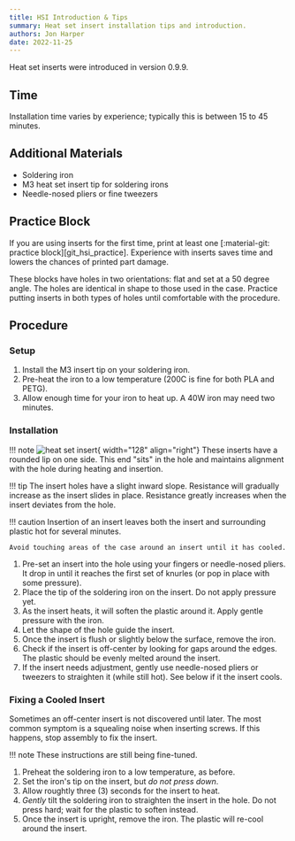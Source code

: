 ```yaml
---
title: HSI Introduction & Tips
summary: Heat set insert installation tips and introduction.
authors: Jon Harper
date: 2022-11-25
---
```


Heat set inserts were introduced in version 0.9.9.

## Time

Installation time varies by experience; typically this is between 15 to 45 minutes.

## Additional Materials

- Soldering iron
- M3 heat set insert tip for soldering irons
- Needle-nosed pliers or fine tweezers

## Practice Block

If you are using inserts for the first time, print at least one [:material-git: practice block][git_hsi_practice]. Experience with inserts saves time and lowers the chances of printed part damage.

These blocks have holes in two orientations: flat and set at a 50 degree angle. The holes are identical in shape to those used in the case. Practice putting inserts in both types of holes until comfortable with the procedure.

## Procedure

### Setup

1. Install the M3 insert tip on your soldering iron.
2. Pre-heat the iron to a low temperature (200C is fine for both PLA and PETG).
3. Allow enough time for your iron to heat up. A 40W iron may need two minutes.

### Installation

!!! note
    ![heat set insert][img_hsi]{ width="128" align="right"}
    These inserts have a rounded lip on one side. This end "sits" in the hole and maintains alignment with the hole during heating and insertion.

!!! tip
    The insert holes have a slight inward slope. Resistance will gradually increase as the insert slides in place. Resistance greatly increases when the insert deviates from the hole.

!!! caution
    Insertion of an insert leaves both the insert and surrounding plastic hot for several minutes.

    Avoid touching areas of the case around an insert until it has cooled.

1. Pre-set an insert into the hole using your fingers or needle-nosed pliers. It drop in until it reaches the first set of knurles (or pop in place with some pressure).
2. Place the tip of the soldering iron on the insert. Do not apply pressure yet.
3. As the insert heats, it will soften the plastic around it. Apply gentle pressure with the iron.
4. Let the shape of the hole guide the insert.
5. Once the insert is flush or slightly below the surface, remove the iron.
6. Check if the insert is off-center by looking for gaps around the edges. The plastic should be evenly melted around the insert.
7. If the insert needs adjustment, gently use needle-nosed pliers or tweezers to straighten it (while still hot). See below if it the insert cools.

### Fixing a Cooled Insert

Sometimes an off-center insert is not discovered until later. The most common symptom is a squealing noise when inserting screws. If this happens, stop assembly to fix the insert.

!!! note
    These instructions are still being fine-tuned.

1. Preheat the soldering iron to a low temperature, as before.
2. Set the iron's tip on the insert, but *do not press down*.
3. Allow roughtly three (3) seconds for the insert to heat.
4. *Gently* tilt the soldering iron to straighten the insert in the hole. Do not press hard; wait for the plastic to soften instead.
5. Once the insert is upright, remove the iron. The plastic will re-cool around the insert.


[img_hsi]: ../img/bom/hsi.png